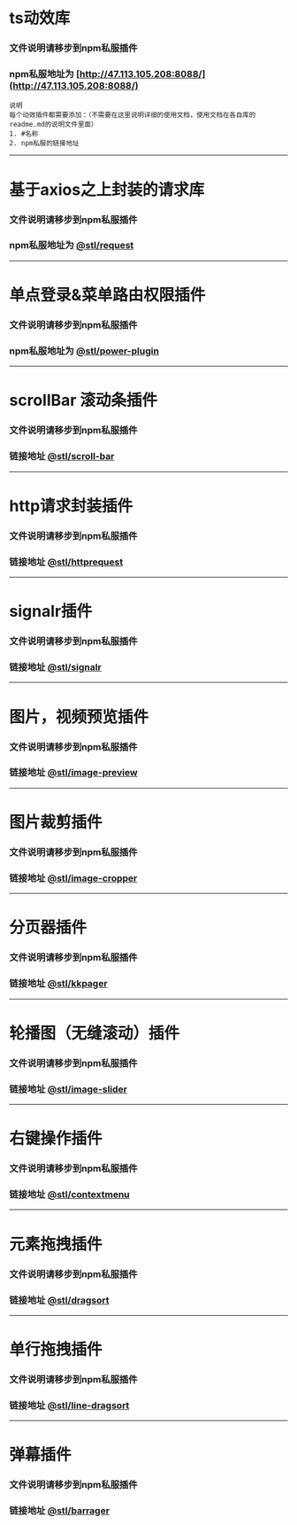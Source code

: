 # ts动效库
### 文件说明请移步到npm私服插件
### npm私服地址为 [http://47.113.105.208:8088/](http://47.113.105.208:8088/)

```
说明
每个动效插件都需要添加：（不需要在这里说明详细的使用文档，使用文档在各自库的readme.md的说明文件里面）
1. #名称
2. npm私服的链接地址
```

***

# 基于axios之上封装的请求库
### 文件说明请移步到npm私服插件
### npm私服地址为 [@stl/request](http://47.113.105.208:8088/-/web/detail/@stl/request)

***

# 单点登录&菜单路由权限插件
### 文件说明请移步到npm私服插件
### npm私服地址为 [@stl/power-plugin](http://47.113.105.208:8088/-/web/detail/@stl/power-plugin)

***

# scrollBar 滚动条插件
### 文件说明请移步到npm私服插件
### 链接地址 [@stl/scroll-bar](http://47.113.105.208:8088/-/web/detail/@stl/scroll-bar)

***

# http请求封装插件
### 文件说明请移步到npm私服插件
### 链接地址 [@stl/httprequest](http://47.113.105.208:8088/-/web/detail/@stl/httprequest)

***

# signalr插件
### 文件说明请移步到npm私服插件
### 链接地址 [@stl/signalr](http://47.113.105.208:8088/-/web/detail/@stl/signalr)

***

# 图片，视频预览插件
### 文件说明请移步到npm私服插件
### 链接地址 [@stl/image-preview](http://47.113.105.208:8088/-/web/detail/@stl/image-preview)

***

# 图片裁剪插件
### 文件说明请移步到npm私服插件
### 链接地址 [@stl/image-cropper](http://47.113.105.208:8088/-/web/detail/@stl/image-cropper)

***

# 分页器插件
### 文件说明请移步到npm私服插件
### 链接地址 [@stl/kkpager](http://47.113.105.208:8088/-/web/detail/@stl/kkpager)

***

# 轮播图（无缝滚动）插件
### 文件说明请移步到npm私服插件
### 链接地址 [@stl/image-slider](http://47.113.105.208:8088/-/web/detail/@stl/image-slider)

***

# 右键操作插件
### 文件说明请移步到npm私服插件
### 链接地址 [@stl/contextmenu](http://47.113.105.208:8088/-/web/detail/@stl/contextmenu)

***

# 元素拖拽插件
### 文件说明请移步到npm私服插件
### 链接地址 [@stl/dragsort](http://47.113.105.208:8088/-/web/detail/@stl/dragsort)

***

# 单行拖拽插件
### 文件说明请移步到npm私服插件
### 链接地址 [@stl/line-dragsort](http://47.113.105.208:8088/-/web/detail/@stl/line-dragsort)

***

# 弹幕插件
### 文件说明请移步到npm私服插件
### 链接地址 [@stl/barrager](http://47.113.105.208:8088/-/web/detail/@stl/barrager)
